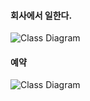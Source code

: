 #### 회사에서 일한다. 
![Class Diagram](http://www.plantuml.com/plantuml/proxy?src=https://raw.githubusercontent.com/vrwolf1004/info/master/doc/UML/IoT.puml)

#### 예약
![Class Diagram](http://www.plantuml.com/plantuml/proxy?src=https://raw.githubusercontent.com/vrwolf1004/info/master/doc/UML/IoT_reserve.puml)